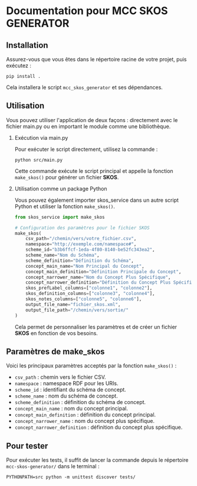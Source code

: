 # Documentation pour MCC SKOS GENERATOR

## Installation

Assurez-vous que vous êtes dans le répertoire racine de votre projet, puis exécutez :

```shell
pip install .
```

Cela installera le script `mcc_skos_generator` et ses dépendances.

## Utilisation

Vous pouvez utiliser l'application de deux façons : directement avec le fichier main.py ou en important le module comme une bibliothèque.

1. Exécution via main.py

    Pour exécuter le script directement, utilisez la commande :

    ```shell
    python src/main.py
    ```

    Cette commande exécute le script principal et appelle la fonction   `make_skos()` pour générer un fichier **SKOS**.

2. Utilisation comme un package Python

    Vous pouvez également importer skos_service dans un autre script Python et utiliser la fonction `make_skos()`.

    ``` python
    from skos_service import make_skos

    # Configuration des paramètres pour le fichier SKOS
    make_skos(
        csv_path="/chemin/vers/votre_fichier.csv",
        namespace="http://exemple.com/namespace#",
        scheme_id="b3b6ffcf-1eda-4f80-8140-be52fc343ea2",
        scheme_name="Nom du Schéma",
        scheme_definition="Définition du Schéma",
        concept_main_name="Nom Principal du Concept",
        concept_main_definition="Définition Principale du Concept",
        concept_narrower_name="Nom du Concept Plus Spécifique",
        concept_narrower_definition="Définition du Concept Plus Spécifique",
        skos_prefLabel_columns=["colonne1", "colonne2"],
        skos_definition_columns=["colonne3", "colonne4"],
        skos_notes_columns=["colonne5", "colonne6"],
        output_file_name="fichier_skos.xml",
        output_file_path="/chemin/vers/sortie/"
    )

    ```

    Cela permet de personnaliser les paramètres et de créer un fichier **SKOS** en fonction de vos besoins.

## Paramètres de make_skos

Voici les principaux paramètres acceptés par la fonction `make_skos()` :

- `csv_path` : chemin vers le fichier CSV.
- `namespace` : namespace RDF pour les URIs.
- `scheme_id` : identifiant du schéma de concept.
- `scheme_name` : nom du schéma de concept.
- `scheme_definition` : définition du schéma de concept.
- `concept_main_name` : nom du concept principal.
- `concept_main_definition` : définition du concept principal.
- `concept_narrower_name` : nom du concept plus spécifique.
- `concept_narrower_definition` : définition du concept plus spécifique.

## Pour tester

Pour exécuter les tests, il suffit de lancer la commande depuis le répertoire `mcc-skos-generator/` dans le terminal :

``` shell
PYTHONPATH=src python -m unittest discover tests/
```
